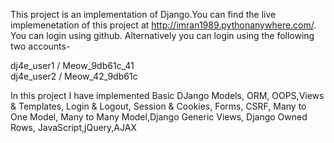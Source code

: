 This project is an implementation of Django.You can find the live implemenetation of this project at http://imran1989.pythonanywhere.com/. You can login using github. Alternatively you can login using the following two accounts-

dj4e_user1 / Meow_9db61c_41  
dj4e_user2 / Meow_42_9db61c 

In this project I have implemented Basic DJango Models, ORM, OOPS,Views & Templates, Login & Logout, Session & Cookies, Forms, CSRF, Many to One Model, Many to Many Model,Django Generic Views, Django Owned Rows, JavaScript,jQuery,AJAX
